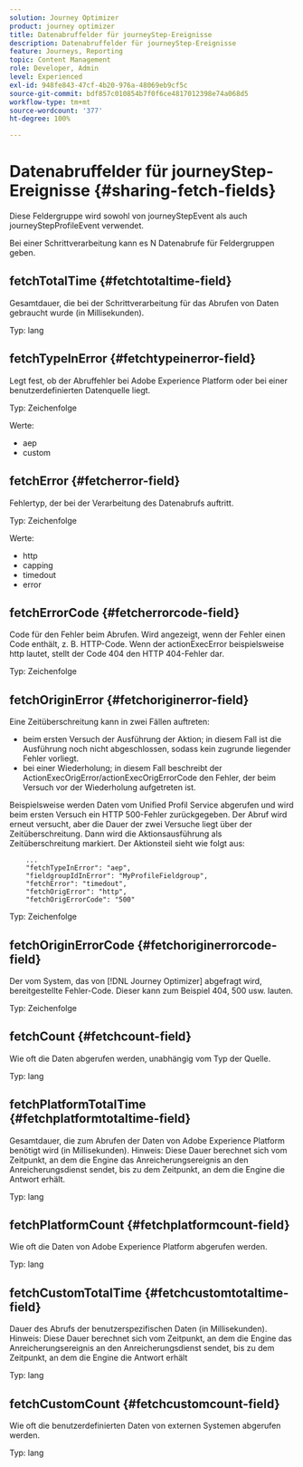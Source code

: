 ```yaml
---
solution: Journey Optimizer
product: journey optimizer
title: Datenabruffelder für journeyStep-Ereignisse
description: Datenabruffelder für journeyStep-Ereignisse
feature: Journeys, Reporting
topic: Content Management
role: Developer, Admin
level: Experienced
exl-id: 948fe843-47cf-4b20-976a-48069eb9cf5c
source-git-commit: bdf857c010854b7f0f6ce4817012398e74a068d5
workflow-type: tm+mt
source-wordcount: '377'
ht-degree: 100%

---
```


# Datenabruffelder für journeyStep-Ereignisse {#sharing-fetch-fields}

Diese Feldergruppe wird sowohl von journeyStepEvent als auch journeyStepProfileEvent verwendet.

Bei einer Schrittverarbeitung kann es N Datenabrufe für Feldergruppen geben.

## fetchTotalTime {#fetchtotaltime-field}

Gesamtdauer, die bei der Schrittverarbeitung für das Abrufen von Daten gebraucht wurde (in Millisekunden).

Typ: lang

## fetchTypeInError {#fetchtypeinerror-field}

Legt fest, ob der Abruffehler bei Adobe Experience Platform oder bei einer benutzerdefinierten Datenquelle liegt.

Typ: Zeichenfolge

Werte:

* aep
* custom

## fetchError {#fetcherror-field}

Fehlertyp, der bei der Verarbeitung des Datenabrufs auftritt.

Typ: Zeichenfolge

Werte:

* http
* capping
* timedout
* error

## fetchErrorCode {#fetcherrorcode-field}

Code für den Fehler beim Abrufen. Wird angezeigt, wenn der Fehler einen Code enthält, z. B. HTTP-Code. Wenn der actionExecError beispielsweise http lautet, stellt der Code 404 den HTTP 404-Fehler dar.

Typ: Zeichenfolge

## fetchOriginError {#fetchoriginerror-field}

Eine Zeitüberschreitung kann in zwei Fällen auftreten:

* beim ersten Versuch der Ausführung der Aktion; in diesem Fall ist die Ausführung noch nicht abgeschlossen, sodass kein zugrunde liegender Fehler vorliegt.
* bei einer Wiederholung; in diesem Fall beschreibt der ActionExecOrigError/actionExecOrigErrorCode den Fehler, der beim Versuch vor der Wiederholung aufgetreten ist.

Beispielsweise werden Daten vom Unified Profil Service abgerufen und wird beim ersten Versuch ein HTTP 500-Fehler zurückgegeben. Der Abruf wird erneut versucht, aber die Dauer der zwei Versuche liegt über der Zeitüberschreitung. Dann wird die Aktionsausführung als Zeitüberschreitung markiert. Der Aktionsteil sieht wie folgt aus:

```
    ...
    "fetchTypeInError": "aep",
    "fieldgroupIdInError": "MyProfileFieldgroup",
    "fetchError": "timedout",
    "fetchOrigError": "http",
    "fetchOrigErrorCode": "500"
```

Typ: Zeichenfolge

## fetchOriginErrorCode {#fetchoriginerrorcode-field}

Der vom System, das von [!DNL Journey Optimizer] abgefragt wird, bereitgestellte Fehler-Code. Dieser kann zum Beispiel 404, 500 usw. lauten.

Typ: Zeichenfolge

## fetchCount {#fetchcount-field}

Wie oft die Daten abgerufen werden, unabhängig vom Typ der Quelle.

Typ: lang

## fetchPlatformTotalTime {#fetchplatformtotaltime-field}

Gesamtdauer, die zum Abrufen der Daten von Adobe Experience Platform benötigt wird (in Millisekunden). Hinweis: Diese Dauer berechnet sich vom Zeitpunkt, an dem die Engine das Anreicherungsereignis an den Anreicherungsdienst sendet, bis zu dem Zeitpunkt, an dem die Engine die Antwort erhält.

Typ: lang

## fetchPlatformCount {#fetchplatformcount-field}

Wie oft die Daten von Adobe Experience Platform abgerufen werden.

Typ: lang

## fetchCustomTotalTime {#fetchcustomtotaltime-field}

Dauer des Abrufs der benutzerspezifischen Daten (in Millisekunden). Hinweis: Diese Dauer berechnet sich vom Zeitpunkt, an dem die Engine das Anreicherungsereignis an den Anreicherungsdienst sendet, bis zu dem Zeitpunkt, an dem die Engine die Antwort erhält

Typ: lang

## fetchCustomCount {#fetchcustomcount-field}

Wie oft die benutzerdefinierten Daten von externen Systemen abgerufen werden.

Typ: lang
